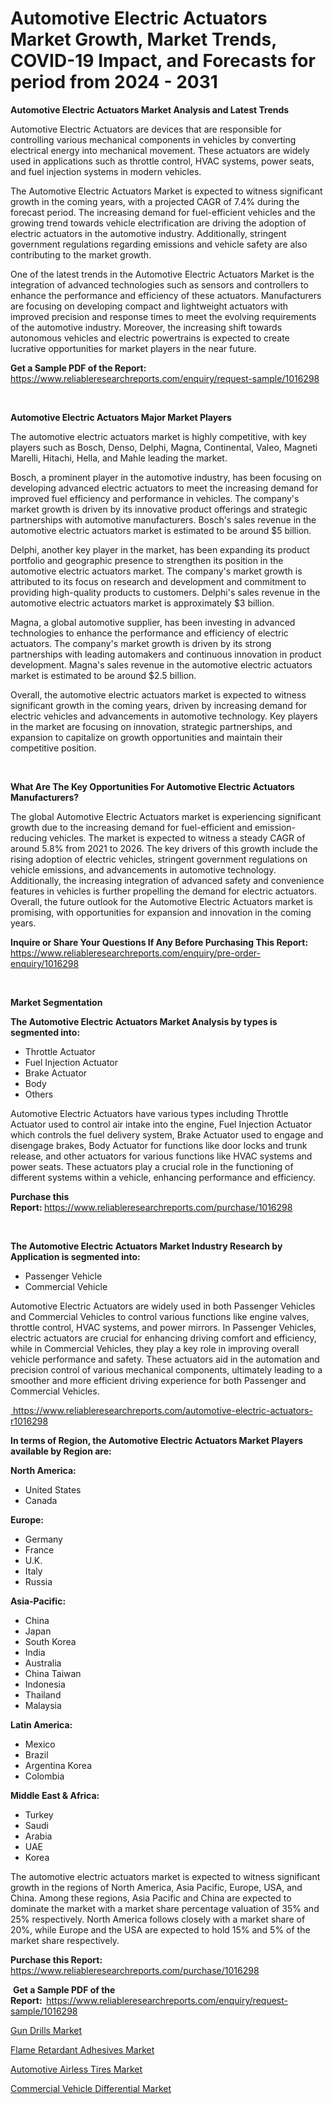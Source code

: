 <p><h1>Automotive Electric Actuators Market Growth, Market Trends, COVID-19 Impact, and Forecasts for period from 2024 - 2031</h1></p><p><strong>Automotive Electric Actuators Market Analysis and Latest Trends</strong></p>
<p><p>Automotive Electric Actuators are devices that are responsible for controlling various mechanical components in vehicles by converting electrical energy into mechanical movement. These actuators are widely used in applications such as throttle control, HVAC systems, power seats, and fuel injection systems in modern vehicles.</p><p>The Automotive Electric Actuators Market is expected to witness significant growth in the coming years, with a projected CAGR of 7.4% during the forecast period. The increasing demand for fuel-efficient vehicles and the growing trend towards vehicle electrification are driving the adoption of electric actuators in the automotive industry. Additionally, stringent government regulations regarding emissions and vehicle safety are also contributing to the market growth.</p><p>One of the latest trends in the Automotive Electric Actuators Market is the integration of advanced technologies such as sensors and controllers to enhance the performance and efficiency of these actuators. Manufacturers are focusing on developing compact and lightweight actuators with improved precision and response times to meet the evolving requirements of the automotive industry. Moreover, the increasing shift towards autonomous vehicles and electric powertrains is expected to create lucrative opportunities for market players in the near future.</p></p>
<p><strong>Get a Sample PDF of the Report:&nbsp;</strong> <a href="https://www.reliableresearchreports.com/enquiry/request-sample/1016298">https://www.reliableresearchreports.com/enquiry/request-sample/1016298</a></p>
<p>&nbsp;</p>
<p><strong>Automotive Electric Actuators Major Market Players</strong></p>
<p><p>The automotive electric actuators market is highly competitive, with key players such as Bosch, Denso, Delphi, Magna, Continental, Valeo, Magneti Marelli, Hitachi, Hella, and Mahle leading the market.</p><p>Bosch, a prominent player in the automotive industry, has been focusing on developing advanced electric actuators to meet the increasing demand for improved fuel efficiency and performance in vehicles. The company's market growth is driven by its innovative product offerings and strategic partnerships with automotive manufacturers. Bosch's sales revenue in the automotive electric actuators market is estimated to be around $5 billion.</p><p>Delphi, another key player in the market, has been expanding its product portfolio and geographic presence to strengthen its position in the automotive electric actuators market. The company's market growth is attributed to its focus on research and development and commitment to providing high-quality products to customers. Delphi's sales revenue in the automotive electric actuators market is approximately $3 billion.</p><p>Magna, a global automotive supplier, has been investing in advanced technologies to enhance the performance and efficiency of electric actuators. The company's market growth is driven by its strong partnerships with leading automakers and continuous innovation in product development. Magna's sales revenue in the automotive electric actuators market is estimated to be around $2.5 billion.</p><p>Overall, the automotive electric actuators market is expected to witness significant growth in the coming years, driven by increasing demand for electric vehicles and advancements in automotive technology. Key players in the market are focusing on innovation, strategic partnerships, and expansion to capitalize on growth opportunities and maintain their competitive position.</p></p>
<p>&nbsp;</p>
<p><strong>What Are The Key Opportunities For Automotive Electric Actuators Manufacturers?</strong></p>
<p><p>The global Automotive Electric Actuators market is experiencing significant growth due to the increasing demand for fuel-efficient and emission-reducing vehicles. The market is expected to witness a steady CAGR of around 5.8% from 2021 to 2026. The key drivers of this growth include the rising adoption of electric vehicles, stringent government regulations on vehicle emissions, and advancements in automotive technology. Additionally, the increasing integration of advanced safety and convenience features in vehicles is further propelling the demand for electric actuators. Overall, the future outlook for the Automotive Electric Actuators market is promising, with opportunities for expansion and innovation in the coming years.</p></p>
<p><strong>Inquire or Share Your Questions If Any Before Purchasing This Report:</strong> <a href="https://www.reliableresearchreports.com/enquiry/pre-order-enquiry/1016298">https://www.reliableresearchreports.com/enquiry/pre-order-enquiry/1016298</a></p>
<p>&nbsp;</p>
<p><strong>Market Segmentation</strong></p>
<p><strong>The Automotive Electric Actuators Market Analysis by types is segmented into:</strong></p>
<p><ul><li>Throttle Actuator</li><li>Fuel Injection Actuator</li><li>Brake Actuator</li><li>Body</li><li>Others</li></ul></p>
<p><p>Automotive Electric Actuators have various types including Throttle Actuator used to control air intake into the engine, Fuel Injection Actuator which controls the fuel delivery system, Brake Actuator used to engage and disengage brakes, Body Actuator for functions like door locks and trunk release, and other actuators for various functions like HVAC systems and power seats. These actuators play a crucial role in the functioning of different systems within a vehicle, enhancing performance and efficiency.</p></p>
<p><strong>Purchase this Report:&nbsp;</strong><a href="https://www.reliableresearchreports.com/purchase/1016298">https://www.reliableresearchreports.com/purchase/1016298</a></p>
<p>&nbsp;</p>
<p><strong>The Automotive Electric Actuators Market Industry Research by Application is segmented into:</strong></p>
<p><ul><li>Passenger Vehicle</li><li>Commercial Vehicle</li></ul></p>
<p><p>Automotive Electric Actuators are widely used in both Passenger Vehicles and Commercial Vehicles to control various functions like engine valves, throttle control, HVAC systems, and power mirrors. In Passenger Vehicles, electric actuators are crucial for enhancing driving comfort and efficiency, while in Commercial Vehicles, they play a key role in improving overall vehicle performance and safety. These actuators aid in the automation and precision control of various mechanical components, ultimately leading to a smoother and more efficient driving experience for both Passenger and Commercial Vehicles.</p></p>
<p><a href="https://www.reliableresearchreports.com/automotive-electric-actuators-r1016298">&nbsp;https://www.reliableresearchreports.com/automotive-electric-actuators-r1016298</a></p>
<p><strong>In terms of Region, the Automotive Electric Actuators Market Players available by Region are:</strong></p>
<p>
    <p> <strong> North America: </strong>
        <ul>
            <li>United States</li>
            <li>Canada</li>
        </ul>
        </p> 
    <p> <strong> Europe: </strong>
        <ul>
            <li>Germany</li>
            <li>France</li>
            <li>U.K.</li>
            <li>Italy</li>
            <li>Russia</li>
        </ul>
        </p> 
    <p> <strong> Asia-Pacific: </strong>
        <ul>
            <li>China</li>
            <li>Japan</li>
            <li>South Korea</li>
            <li>India</li>
            <li>Australia</li>
            <li>China Taiwan</li>
            <li>Indonesia</li>
            <li>Thailand</li>
            <li>Malaysia</li>
        </ul>
        </p> 
    <p> <strong> Latin America: </strong>
        <ul>
            <li>Mexico</li>
            <li>Brazil</li>
            <li>Argentina Korea</li>
            <li>Colombia</li>
        </ul>
        </p> 
    <p> <strong> Middle East & Africa: </strong>
        <ul>
            <li>Turkey</li>
            <li>Saudi</li>
            <li>Arabia</li>
            <li>UAE</li>
            <li>Korea</li>
        </ul>
    </p>
    </p>
<p><p>The automotive electric actuators market is expected to witness significant growth in the regions of North America, Asia Pacific, Europe, USA, and China. Among these regions, Asia Pacific and China are expected to dominate the market with a market share percentage valuation of 35% and 25% respectively. North America follows closely with a market share of 20%, while Europe and the USA are expected to hold 15% and 5% of the market share respectively.</p></p>
<p><strong>Purchase this Report: </strong><a href="https://www.reliableresearchreports.com/purchase/1016298">https://www.reliableresearchreports.com/purchase/1016298</a></p>
<p>&nbsp;<strong>Get a Sample PDF of the Report:&nbsp;&nbsp;</strong><a href="https://www.reliableresearchreports.com/enquiry/request-sample/1016298">https://www.reliableresearchreports.com/enquiry/request-sample/1016298</a></p>
<p><strong></strong></p>
<p><p><a href="https://view.publitas.com/reportprime-1/gun-drills-market-size-growth-and-forecast-from-2024-2031/">Gun Drills Market</a></p><p><a href="https://glittery-fuchsia-86a.notion.site/Flame-Retardant-Adhesives-Market-Size-Reflecting-a-Forecast-Till-2031-Market-By-Type-By-Applicatio-36ce69c02a8f494ab5e875107c5bfb7f">Flame Retardant Adhesives Market</a></p><p><a href="https://www.linkedin.com/pulse/automotive-airless-tires-market-size-share-amp-trends-analysis-oqxbe?trackingId=4HGGYxY9oTkPLqGpGW10Mg%3D%3D">Automotive Airless Tires Market</a></p><p><a href="https://www.linkedin.com/pulse/commercial-vehicle-differential-market-research-report-provides-ahjfe?trackingId=pnHpLGxf6gWDhpE3tvRuBw%3D%3D">Commercial Vehicle Differential Market</a></p></p>